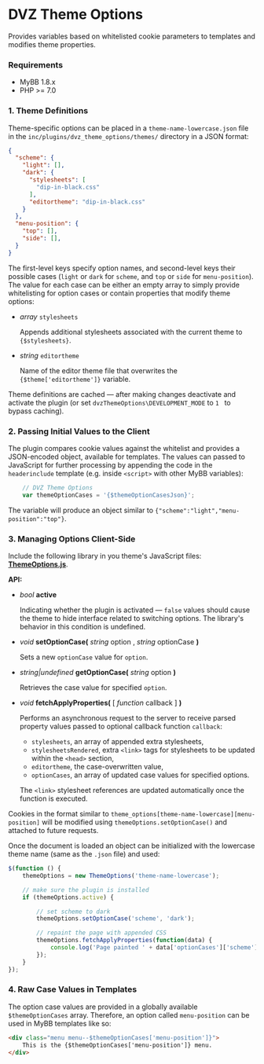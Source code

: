 # DVZ Theme Options

Provides variables based on whitelisted cookie parameters to templates and modifies theme properties.

### Requirements

- MyBB 1.8.x
- PHP >= 7.0

### 1. Theme Definitions

Theme-specific options can be placed in a `theme-name-lowercase.json` file in the `inc/plugins/dvz_theme_options/themes/` directory in a JSON format:

```json
{
  "scheme": {
    "light": [],
    "dark": {
      "stylesheets": [
        "dip-in-black.css"
      ],
      "editortheme": "dip-in-black.css"
    }
  },
  "menu-position": {
    "top": [],
    "side": [],
  }
}
```

The first-level keys specify option names, and second-level keys their possible cases (`light` or `dark` for `scheme`, and `top` or `side` for `menu-position`). The value for each case can be either an empty array to simply provide whitelisting for option cases or contain properties that modify theme options:

- _array_ `stylesheets`

  Appends additional stylesheets associated with the current theme to `{$stylesheets}`.

- _string_ `editortheme`

  Name of the editor theme file that overwrites the `{$theme['editortheme']}` variable.

Theme definitions are cached &mdash; after making changes deactivate and activate the plugin (or set `dvzThemeOptions\DEVELOPMENT_MODE` to `1 ` to bypass caching).

### 2. Passing Initial Values to the Client

The plugin compares cookie values against the whitelist and provides a JSON-encoded object, available for templates. The values can passed to JavaScript for further processing by appending the code in the `headerinclude` template (e.g. inside `<script>` with other MyBB variables):

```javascript
	// DVZ Theme Options
	var themeOptionCases = '{$themeOptionCasesJson}';
```
The variable will produce an object similar to `{"scheme":"light","menu-position":"top"}`.



### 3. Managing Options Client-Side

Include the following library in you theme's JavaScript files: [**ThemeOptions.js**](ThemeOptions.js).

**API:**

- _bool_ **active**

  Indicating whether the plugin is activated &mdash; `false` values should cause the theme to hide interface related to switching options. The library's behavior in this condition is undefined.

- _void_ **setOptionCase(** _string_ option , _string_ optionCase **)**

  Sets a new `optionCase` value for `option`.

- _string|undefined_ **getOptionCase(** _string_ option **)**

  Retrieves the case value for specified `option`.

- _void_ **fetchApplyProperties(** [ _function_ callback ] **)**

  Performs an asynchronous request to the server to receive parsed property values passed to optional callback function `callback`:

  - `stylesheets`, an array of appended extra stylesheets,
  - `stylesheetsRendered`, extra `<link>` tags for stylesheets to be updated within the `<head>` section,
  - `editortheme`, the case-overwritten value,
  - `optionCases`, an array of updated case values for specified options.

  The `<link>` stylesheet references are updated automatically once the function is executed.

Cookies in the format similar to `theme_options[theme-name-lowercase][menu-position]` will be modified using `themeOptions.setOptionCase()` and attached to future requests.



Once the document is loaded an object can be initialized with the lowercase theme name (same as the `.json` file) and used:

```javascript
$(function () {
    themeOptions = new ThemeOptions('theme-name-lowercase');

    // make sure the plugin is installed
    if (themeOptions.active) {

        // set scheme to dark
        themeOptions.setOptionCase('scheme', 'dark');

        // repaint the page with appended CSS
        themeOptions.fetchApplyProperties(function(data) {
            console.log('Page painted ' + data['optionCases']['scheme']);
        });
    }
});
```



### 4. Raw Case Values in Templates

The option case values are provided in a globally available `$themeOptionCases` array. Therefore,  an option called `menu-position` can be used in MyBB templates like so:

```html
<div class="menu menu--$themeOptionCases['menu-position']}">
	This is the {$themeOptionCases['menu-position']} menu.
</div>
```
